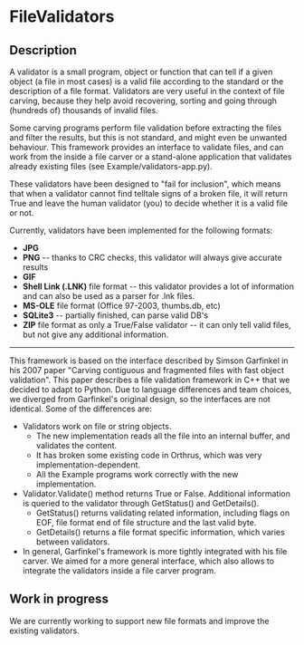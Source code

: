 FileValidators
==============

Description
-----------
A validator is a small program, object or function that can tell if a given object (a file in most
cases) is a valid file according to the standard or the description of a file format. Validators are
very useful in the context of file carving, because they help avoid recovering, sorting and going
through (hundreds of) thousands of invalid files.

Some carving programs perform file validation before extracting the files and filter the results,
but this is not standard, and might even be unwanted behaviour. This framework provides an
interface to validate files, and can work from the inside a file carver or a stand-alone application
that validates already existing files (see Example/validators-app.py).

These validators have been designed to "fail for inclusion", which means that when a validator 
cannot find telltale signs of a broken file, it will return True and leave the human validator (you)
to decide whether it is a valid file or not. 

Currently, validators have been implemented for the following formats:

* **JPG**
* **PNG** -- thanks to CRC checks, this validator will always give accurate results
* **GIF**
* **Shell Link (.LNK)** file format -- this validator provides a lot of information and can also be
used as a parser for .lnk files.
* **MS-OLE** file format (Office 97-2003, thumbs.db, etc)
* **SQLite3** -- partially finished, can parse valid DB's
* **ZIP** file format as only a True/False validator -- it can only tell valid files, but not give any
additional information.

---

This framework is based on the interface described by Simson Garfinkel in his 2007 paper "Carving
contiguous and fragmented files with fast object validation". This paper describes a file validation
framework in C++ that we decided to adapt to Python. Due to language differences and team choices,
we diverged from Garfinkel's original design, so the interfaces are not identical. Some of the
differences are:

* Validators work on file or string objects.
    * The new implementation reads all the file into an internal buffer, and validates the content.
    * It has broken some existing code in Orthrus, which was very implementation-dependent.
    * All the Example programs work correctly with the new implementation.
* Validator.Validate() method returns True or False. Additional information is queried to the
  validator through GetStatus() and GetDetails().
    * GetStatus() returns validating related information, including flags on EOF, file format end of
    file structure and the last valid byte.
    * GetDetails() returns a file format specific information, which varies between validators.
* In general, Garfinkel's framework is more tightly integrated with his file carver. We aimed for a
more general interface, which also allows to integrate the validators inside a file carver program.

Work in progress
----------------
We are currently working to support new file formats and improve the existing validators.
